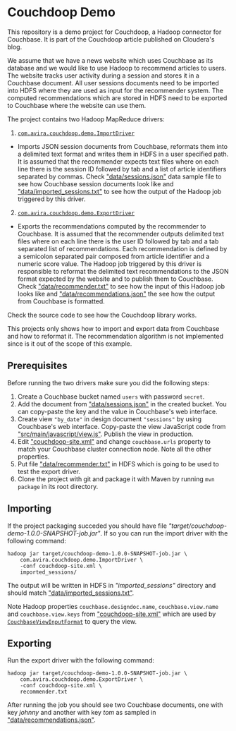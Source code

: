 Couchdoop Demo
==============

This repository is a demo project for Couchdoop, a Hadoop connector for
Couchbase. It is part of the Couchdoop article published on Cloudera's blog.

We assume that we have a news website which uses Couchbase as its database and
we would like to use Hadoop to recommend articles to users. The website tracks
user activity during a session and stores it in a Couchbase document. All user
sessions documents need to be imported into HDFS where they are used as input
for the recommender system. The computed recommendations which are stored in
HDFS need to be exported to Couchbase where the website can use them.

The project contains two Hadoop MapReduce drivers:

1. [`com.avira.couchdoop.demo.ImportDriver`](/src/main/java/com/avira/couchdoop/demo/ImportDriver.java)
  - Imports JSON session documents from Couchbase, reformats them into a
	delimited text format and writes them in HDFS in a user specified path. It
	is assumed that the recommender expects text files where on each line there
	is the session ID followed by tab and a list of article identifiers
	separated by commas. Check ["data/sessions.json"](/data/sessions.json) data
	sample file to see how Couchbase session documents look like and
	["data/imported_sessions.txt"](/data/imported_sessions.txt) to see how the
	output of the Hadoop job triggered by this driver.
2. [`com.avira.couchdoop.demo.ExportDriver`](/src/main/java/com/avira/couchdoop/demo/ExportDriver.java)
  - Exports the recommendations computed by the recommender to Couchbase. It is
	assumed that the recommender outputs delimited text files where on each
	line there is the user ID followed by tab and a tab separated list of
	recommendations. Each recommendation is defined by a semicolon separated
	pair composed from article identifier and a numeric score value. The Hadoop
	job triggered by this driver is responsible to reformat the delimited text
	recommendations to the JSON format expected by the website and to publish
	them to Couchbase. Check ["data/recommender.txt"](/data/recommender.txt) to
	see how the input of this Hadoop job looks like and
	["data/recommendations.json"](/data/recommendations.json) the see how the
	output from Couchbase is formatted.

Check the source code to see how the Couchdoop library works.

This projects only shows how to import and export data from Couchbase and how
to reformat it. The recommendation algorithm is not implemented since is it out
of the scope of this example.

Prerequisites
-------------

Before running the two drivers make sure you did the following steps:

1. Create a Couchbase bucket named `users` with password `secret`.
2. Add the document from ["data/sessions.json"](/data/sessions.json) in the
   created bucket. You can copy-paste the key and the value in Couchbase's web
   interface.
3. Create view `"by_date"` in design document `"sessions"` by using Couchbase's
   web interface. Copy-paste the view JavaScript code from
   ["src/main/javascript/view.js"](/src/main/javascript/view.js). Publish the
   view in production.
4. Edit ["couchdoop-site.xml"](couchdoop-site.xml) and change `couchbase.urls`
   property to match your Couchbase cluster connection node. Note all the other
   properties.
5. Put file ["data/recommender.txt"](/data/recommender.txt) in HDFS which is
   going to be used to test the export driver.
6. Clone the project with git and package it with Maven by running `mvn
   package` in its root directory.

Importing
---------

If the project packaging succeded you should have file
*"target/couchdoop-demo-1.0.0-SNAPSHOT-job.jar"*. If so you can run the import
driver with the following command:

```
hadoop jar target/couchdoop-demo-1.0.0-SNAPSHOT-job.jar \
    com.avira.couchdoop.demo.ImportDriver \
	-conf couchdoop-site.xml \
	imported_sessions/
```

The output will be written in HDFS in *"imported\_sessions"* directory and
should match ["data/imported_sessions.txt"](/data/imported_sessions.txt).

Note Hadoop properties `couchbase.designdoc.name`, `couchbase.view.name` and
`couchbase.view.keys` from ["couchdoop-site.xml"](/couchdoop-site.xml) which
are used by
[`CouchbaseViewInputFormat`](https://github.com/Avira/couchdoop/blob/master/src/main/java/com/avira/couchdoop/imp/CouchbaseViewInputFormat.java)
to query the view.

Exporting
---------

Run the export driver with the following command:

```
hadoop jar target/couchdoop-demo-1.0.0-SNAPSHOT-job.jar \
    com.avira.couchdoop.demo.ExportDriver \
	-conf couchdoop-site.xml \
	recommender.txt
```

After running the job you should see two Couchbase documents, one with key
*johnny* and another with key *tom* as sampled in
["data/recommendations.json"](/data/recommendations.json).
